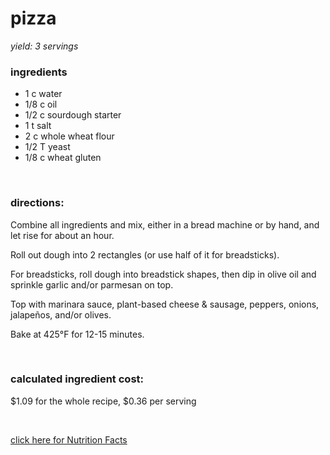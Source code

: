 # pizza
*yield: 3 servings*

### ingredients
- 1 c water
- 1/8 c oil
- 1/2 c sourdough starter
- 1 t salt
- 2 c whole wheat flour
- 1/2 T yeast
- 1/8 c wheat gluten

<br>

### directions:

Combine all ingredients and mix, either in a bread machine or by hand, and let rise for about an hour.

Roll out dough into 2 rectangles (or use half of it for breadsticks).

For breadsticks, roll dough into breadstick shapes, then dip in olive oil and sprinkle garlic and/or parmesan on top.

Top with marinara sauce, plant-based cheese & sausage, peppers, onions, jalapeños, and/or olives.

Bake at 425°F for 12-15 minutes.


<br>

### calculated ingredient cost:

$1.09 for the whole recipe, $0.36 per serving

<br>

[click here for Nutrition Facts](https://htmlpreview.github.io/?https://github.com/nate-thegrate/vegan-chef/blob/main/compile_recipes/nutrition/nutrition_labels/pizza/nutrition_facts.html)
